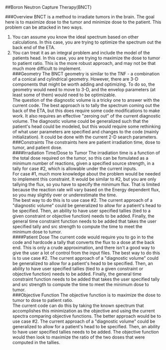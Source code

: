 ##Boron Neutron Capture Therapy(BNCT)

###Overview
BNCT is a method to irradiate tumors in the brain.  The goal here is to maximize dose to the tumor and minimize dose to the patient. This problem can be attacked in two ways.  
1) You can assume you know the ideal spectrum based on other calculations. In this case, you are trying to optimize the spectrum out the back end of the ETA. 
2) You can treat it as an integral problem and include the model of the patients head.  In this case, you are trying to maximize the dose to tumor to patient ratio.  This is the more robust approach, and may not be that much more difficult to implement.  
###Geometry
The BNCT geometry is similar to the TNF - a  combination of a conical and cylindrical geometry.  However, there are 3-D components that might be worth adding and optimizing.  To do so, the geometry would need to move to 3-D, and the envelop parameters (at least some of them) would need to be optimizable.  
The question of the diagnostic volume is a tricky one to answer with the current code.  The best approach is to tally the spectrum coming out the back of the ETA, but this does require some code modifications to make work.  It also requires an effective "zeroing out" of the current diagnostic volume.  The diagnostic volume could be generalized such that the patient's head could be modeled, but this would require some rethinking of what user parameters are specified and changes to the code (mainly initialization).  It could be done with the current 2-D search parameters.  
###Constraints
The constraints here are patient irradiation time, dose to tumor, and patient dose.  
####Irradiation Time/Dose to Tumor
The irradiation time is a function of the total dose required on the tumor, so this can be fomulated as a minimum number of reactions, given a specified source strength, in a tally for case #2, which is allowable under the current inputs.  
For case #1, much more knowledge about the problem would be needed to implement this constraint. It would be similar to #2, but you are only tallying the flux, so you have to specify the minimum flux.  That is limited because the reaction rate will vary based on the Energy dependent flux, so you may slightly over or underestimate the time.  
The best way to do this is to use case #2.  The current approach of a "diagnostic volume" could be generalized to allow for a patient's head to be specified.  Then, an ability to have user specified tallies (tied to a given constraint or objective function) needs to be added.  Finally, the general time constraint function needs to be added that takes the user specified tally and src strength to compute the time to meet the minimum dose to tumor.  
####Patient Dose
The current code would require you to go in to the code and hardcode a tally that converts the flux to a dose at the back end.  This is only a crude approximation, and there isn't a good way to give the user a lot of control from the input files.
The best way to do this is to use case #2.  The current approach of a "diagnostic volume" could be generalized to allow for a patient's head to be specified.  Then, an ability to have user specified tallies (tied to a given constraint or objective function) needs to be added.  Finally, the general time constraint function needs to be added that takes the user specified tally and src strength to compute the time to meet the minimum dose to tumor.  
###Objective Function
The objective function is to maximize the dose to tumor to dose to patient ratio.  
The current code can do this by taking the known spectrum that accomplishes this minimization as the objective and using the current spectra comparing objective functions. 
The better approach would be to use case #2.  The current approach of a "diagnostic volume" could be generalized to allow for a patient's head to be specified.  Then, an ability to have user specified tallies needs to be added.  The objective function would then look to maximize the ratio of the two doses that were computed in the tallies.    
